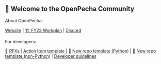 ## 👋 Welcome to the OpenPecha Community

About OpenPecha:

[Website](https://openpecha.org) | [🏗️ FY23 Workplan](https://github.com/orgs/OpenPecha/projects/21/views/1) | [Discord](https://discord.com/invite/7GFpPFSTeA)

For developers:

[🧭 RFXs](https://github.com/OpenPecha/Requests/issues) | [Action Item template](https://github.com/OpenPecha/Roadmap/issues/new?assignees=&labels=&template=action-item-template.md&title=) | [📂 New repo template (Python)](https://github.com/OpenPecha/openpecha-project-template) | [📂 New repo template (non-Python)](https://github.com/OpenPecha/new-repo-template) | [Developer guidelines](https://wiki.openpecha.org)
